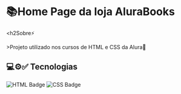 <h1>📚Home Page da loja AluraBooks</h1>

<h2Sobre⚡</h2>
<p>>Projeto utilizado nos cursos de HTML e CSS da Alura🚀</p>

## 💻⚙️✅ Tecnologias
<div>
  <img src="https://img.shields.io/badge/HTML-orange?style=for-the-badge&logo=HTML5&logoColor=white" alt="HTML Badge">
  <img src="https://img.shields.io/badge/CSS-blue?style=for-the-badge&logo=CSS3&logoColor=white" alt="CSS Badge">
</div>
